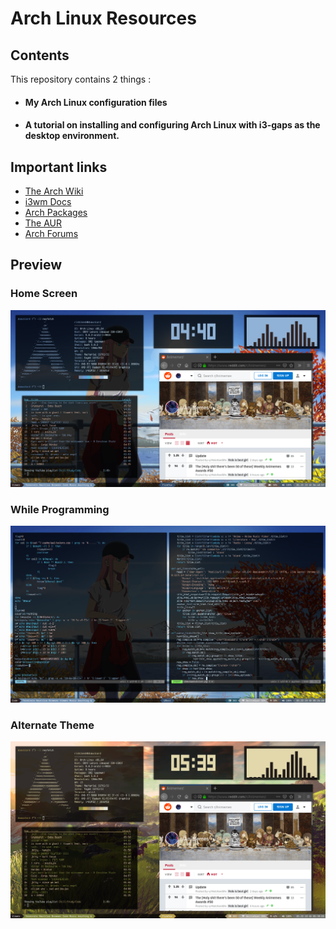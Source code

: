 # Arch Linux Resources

## Contents
This repository contains 2 things :
- #### My Arch Linux configuration files
- #### A tutorial on installing and configuring Arch Linux with i3-gaps as the desktop environment.

## Important links
- [The Arch Wiki](https://wiki.archlinux.org/)
- [i3wm Docs](https://i3wm.org/)
- [Arch Packages](https://www.archlinux.org/packages/)
- [The AUR](https://aur.archlinux.org/)
- [Arch Forums](https://bbs.archlinux.org/)

## Preview
### Home Screen
![Screenshot](Desktop.png)
### While Programming
![Screenshot](Coding.png)
### Alternate Theme
![Screenshot](Alternate.png)

